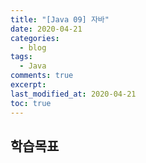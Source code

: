 ```yaml
---
title: "[Java 09] 자바"
date: 2020-04-21
categories:
  - blog
tags:
  - Java
comments: true
excerpt: 
last_modified_at: 2020-04-21
toc: true
---
```


## 학습목표
